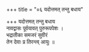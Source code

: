 +++
title = "०६ यदोत्तमत् तन्तु बधाय"

+++
यदोत्तमत् तन्तु बधाय  
नावद्वासः पूर्वयावत् पुरुरूपपेशः ।  
भद्रातीका समजरं सुवीरं  
तेन देवाः प्र तिरन्त्व् आयुः ॥